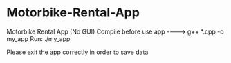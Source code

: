 # Motorbike-Rental-App
Motorbike Rental App (No GUI)
Compile before use app ---->  g++ *.cpp -o my_app 
Run: ./my_app


Please exit the app correctly in order to save data

